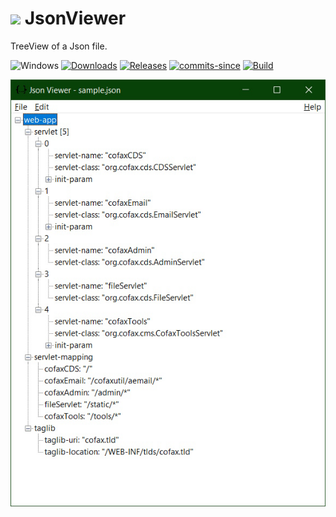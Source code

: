 <!-- ![Icon](Res/JsonViewer.ico) JsonViewer -->
<img src="Res/JsonViewer.ico" width=32/> JsonViewer
==========

TreeView of a Json file.

![Windows](https://img.shields.io/badge/platform-Windows-blue.svg)
[![Downloads](https://img.shields.io/github/downloads/RadAd/JsonViewer/total.svg)](https://github.com/RadAd/JsonViewer/releases/latest)
[![Releases](https://img.shields.io/github/release/RadAd/JsonViewer.svg)](https://github.com/RadAd/JsonViewer/releases/latest)
[![commits-since](https://img.shields.io/github/commits-since/RadAd/JsonViewer/latest.svg)](commits/master)
[![Build](https://img.shields.io/appveyor/ci/RadAd/JsonViewer.svg)](https://ci.appveyor.com/project/RadAd/JsonViewer)

![Screenshot](Doc/JsonViewer.jpg)
